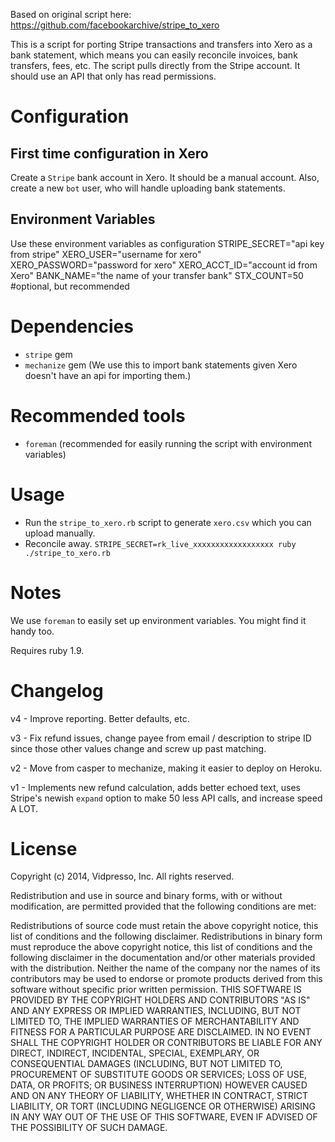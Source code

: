 Based on original script here: https://github.com/facebookarchive/stripe_to_xero

This is a script for porting Stripe transactions and transfers into Xero as a bank statement, which means you can easily reconcile invoices, bank transfers, fees, etc. The script pulls directly from the Stripe account. It should use an API that only has read permissions.

# Configuration

## First time configuration in Xero
Create a `Stripe` bank account in Xero. It should be a manual account. Also, create a new `bot` user, who will handle uploading bank statements.

## Environment Variables
Use these environment variables as configuration
    STRIPE_SECRET="api key from stripe"
    XERO_USER="username for xero"
    XERO_PASSWORD="password for xero"
    XERO_ACCT_ID="account id from Xero"
    BANK_NAME="the name of your transfer bank"
    STX_COUNT=50 #optional, but recommended

# Dependencies

- `stripe` gem
- `mechanize` gem (We use this to import bank statements given Xero doesn't have an api for importing them.)

# Recommended tools
- `foreman` (recommended for easily running the script with environment variables)

# Usage

- Run the `stripe_to_xero.rb` script to generate `xero.csv` which you can upload manually.
- Reconcile away.
`STRIPE_SECRET=rk_live_xxxxxxxxxxxxxxxxxx ruby ./stripe_to_xero.rb`

# Notes

We use `foreman` to easily set up environment variables. You might find it handy too.

Requires ruby 1.9.

# Changelog

v4 - Improve reporting. Better defaults, etc.

v3 - Fix refund issues, change payee from email / description to stripe ID since those other values change and screw up past matching.

v2 - Move from casper to mechanize, making it easier to deploy on Heroku.

v1 - Implements new refund calculation, adds better echoed text, uses Stripe's newish `expand` option to make 50 less API calls, and increase speed A LOT.

# License

Copyright (c) 2014, Vidpresso, Inc.
All rights reserved.

Redistribution and use in source and binary forms, with or without modification, are permitted provided that the following conditions are met:

Redistributions of source code must retain the above copyright notice, this list of conditions and the following disclaimer.
Redistributions in binary form must reproduce the above copyright notice, this list of conditions and the following disclaimer in the documentation and/or other materials provided with the distribution.
Neither the name of the company nor the names of its contributors may be used to endorse or promote products derived from this software without specific prior written permission.
THIS SOFTWARE IS PROVIDED BY THE COPYRIGHT HOLDERS AND CONTRIBUTORS "AS IS" AND ANY EXPRESS OR IMPLIED WARRANTIES, INCLUDING, BUT NOT LIMITED TO, THE IMPLIED WARRANTIES OF MERCHANTABILITY AND FITNESS FOR A PARTICULAR PURPOSE ARE DISCLAIMED. IN NO EVENT SHALL THE COPYRIGHT HOLDER OR CONTRIBUTORS BE LIABLE FOR ANY DIRECT, INDIRECT, INCIDENTAL, SPECIAL, EXEMPLARY, OR CONSEQUENTIAL DAMAGES (INCLUDING, BUT NOT LIMITED TO, PROCUREMENT OF SUBSTITUTE GOODS OR SERVICES; LOSS OF USE, DATA, OR PROFITS; OR BUSINESS INTERRUPTION) HOWEVER CAUSED AND ON ANY THEORY OF LIABILITY, WHETHER IN CONTRACT, STRICT LIABILITY, OR TORT (INCLUDING NEGLIGENCE OR OTHERWISE) ARISING IN ANY WAY OUT OF THE USE OF THIS SOFTWARE, EVEN IF ADVISED OF THE POSSIBILITY OF SUCH DAMAGE.
